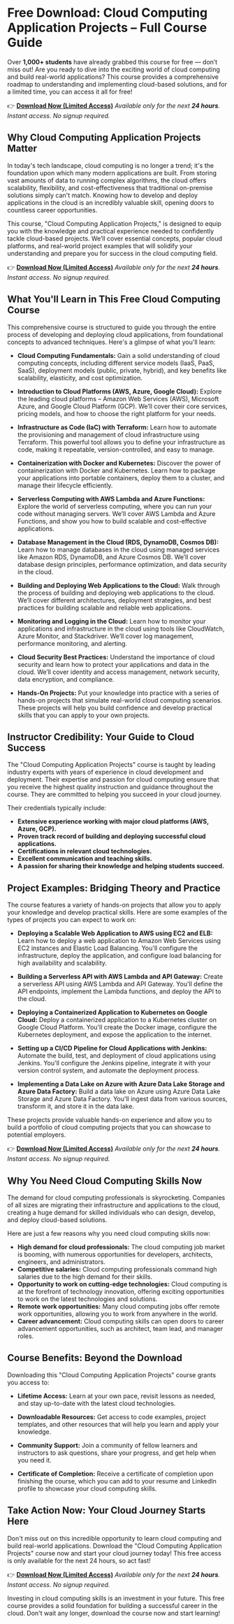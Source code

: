 # Free Download: Cloud Computing Application Projects – Full Course Guide

Over **1,000+ students** have already grabbed this course for free — don’t miss out! Are you ready to dive into the exciting world of cloud computing and build real-world applications? This course provides a comprehensive roadmap to understanding and implementing cloud-based solutions, and for a limited time, you can access it all for free!

👉 **[Download Now (Limited Access)](https://udemywork.com/cloud-computing-application-projects)**
_Available only for the next **24 hours**. Instant access. No signup required._

## Why Cloud Computing Application Projects Matter

In today's tech landscape, cloud computing is no longer a trend; it's the foundation upon which many modern applications are built. From storing vast amounts of data to running complex algorithms, the cloud offers scalability, flexibility, and cost-effectiveness that traditional on-premise solutions simply can't match. Knowing how to develop and deploy applications in the cloud is an incredibly valuable skill, opening doors to countless career opportunities.

This course, "Cloud Computing Application Projects," is designed to equip you with the knowledge and practical experience needed to confidently tackle cloud-based projects. We’ll cover essential concepts, popular cloud platforms, and real-world project examples that will solidify your understanding and prepare you for success in the cloud computing field.

👉 **[Download Now (Limited Access)](https://udemywork.com/cloud-computing-application-projects)**
_Available only for the next **24 hours**. Instant access. No signup required._

## What You'll Learn in This Free Cloud Computing Course

This comprehensive course is structured to guide you through the entire process of developing and deploying cloud applications, from foundational concepts to advanced techniques. Here's a glimpse of what you'll learn:

*   **Cloud Computing Fundamentals:** Gain a solid understanding of cloud computing concepts, including different service models (IaaS, PaaS, SaaS), deployment models (public, private, hybrid), and key benefits like scalability, elasticity, and cost optimization.

*   **Introduction to Cloud Platforms (AWS, Azure, Google Cloud):** Explore the leading cloud platforms – Amazon Web Services (AWS), Microsoft Azure, and Google Cloud Platform (GCP). We’ll cover their core services, pricing models, and how to choose the right platform for your needs.

*   **Infrastructure as Code (IaC) with Terraform:** Learn how to automate the provisioning and management of cloud infrastructure using Terraform. This powerful tool allows you to define your infrastructure as code, making it repeatable, version-controlled, and easy to manage.

*   **Containerization with Docker and Kubernetes:** Discover the power of containerization with Docker and Kubernetes. Learn how to package your applications into portable containers, deploy them to a cluster, and manage their lifecycle efficiently.

*   **Serverless Computing with AWS Lambda and Azure Functions:** Explore the world of serverless computing, where you can run your code without managing servers. We’ll cover AWS Lambda and Azure Functions, and show you how to build scalable and cost-effective applications.

*   **Database Management in the Cloud (RDS, DynamoDB, Cosmos DB):** Learn how to manage databases in the cloud using managed services like Amazon RDS, DynamoDB, and Azure Cosmos DB. We’ll cover database design principles, performance optimization, and data security in the cloud.

*   **Building and Deploying Web Applications to the Cloud:** Walk through the process of building and deploying web applications to the cloud. We’ll cover different architectures, deployment strategies, and best practices for building scalable and reliable web applications.

*   **Monitoring and Logging in the Cloud:** Learn how to monitor your applications and infrastructure in the cloud using tools like CloudWatch, Azure Monitor, and Stackdriver. We’ll cover log management, performance monitoring, and alerting.

*   **Cloud Security Best Practices:** Understand the importance of cloud security and learn how to protect your applications and data in the cloud. We’ll cover identity and access management, network security, data encryption, and compliance.

*   **Hands-On Projects:** Put your knowledge into practice with a series of hands-on projects that simulate real-world cloud computing scenarios. These projects will help you build confidence and develop practical skills that you can apply to your own projects.

## Instructor Credibility: Your Guide to Cloud Success

The "Cloud Computing Application Projects" course is taught by leading industry experts with years of experience in cloud development and deployment. Their expertise and passion for cloud computing ensure that you receive the highest quality instruction and guidance throughout the course. They are committed to helping you succeed in your cloud journey.

Their credentials typically include:

*   **Extensive experience working with major cloud platforms (AWS, Azure, GCP).**
*   **Proven track record of building and deploying successful cloud applications.**
*   **Certifications in relevant cloud technologies.**
*   **Excellent communication and teaching skills.**
*   **A passion for sharing their knowledge and helping students succeed.**

## Project Examples: Bridging Theory and Practice

The course features a variety of hands-on projects that allow you to apply your knowledge and develop practical skills. Here are some examples of the types of projects you can expect to work on:

*   **Deploying a Scalable Web Application to AWS using EC2 and ELB:** Learn how to deploy a web application to Amazon Web Services using EC2 instances and Elastic Load Balancing. You'll configure the infrastructure, deploy the application, and configure load balancing for high availability and scalability.

*   **Building a Serverless API with AWS Lambda and API Gateway:** Create a serverless API using AWS Lambda and API Gateway. You'll define the API endpoints, implement the Lambda functions, and deploy the API to the cloud.

*   **Deploying a Containerized Application to Kubernetes on Google Cloud:** Deploy a containerized application to a Kubernetes cluster on Google Cloud Platform. You'll create the Docker image, configure the Kubernetes deployment, and expose the application to the internet.

*   **Setting up a CI/CD Pipeline for Cloud Applications with Jenkins:** Automate the build, test, and deployment of cloud applications using Jenkins. You'll configure the Jenkins pipeline, integrate it with your version control system, and automate the deployment process.

*   **Implementing a Data Lake on Azure with Azure Data Lake Storage and Azure Data Factory:** Build a data lake on Azure using Azure Data Lake Storage and Azure Data Factory. You'll ingest data from various sources, transform it, and store it in the data lake.

These projects provide valuable hands-on experience and allow you to build a portfolio of cloud computing projects that you can showcase to potential employers.

👉 **[Download Now (Limited Access)](https://udemywork.com/cloud-computing-application-projects)**
_Available only for the next **24 hours**. Instant access. No signup required._

## Why You Need Cloud Computing Skills Now

The demand for cloud computing professionals is skyrocketing. Companies of all sizes are migrating their infrastructure and applications to the cloud, creating a huge demand for skilled individuals who can design, develop, and deploy cloud-based solutions.

Here are just a few reasons why you need cloud computing skills now:

*   **High demand for cloud professionals:** The cloud computing job market is booming, with numerous opportunities for developers, architects, engineers, and administrators.
*   **Competitive salaries:** Cloud computing professionals command high salaries due to the high demand for their skills.
*   **Opportunity to work on cutting-edge technologies:** Cloud computing is at the forefront of technology innovation, offering exciting opportunities to work on the latest technologies and solutions.
*   **Remote work opportunities:** Many cloud computing jobs offer remote work opportunities, allowing you to work from anywhere in the world.
*   **Career advancement:** Cloud computing skills can open doors to career advancement opportunities, such as architect, team lead, and manager roles.

## Course Benefits: Beyond the Download

Downloading this "Cloud Computing Application Projects" course grants you access to:

*   **Lifetime Access:** Learn at your own pace, revisit lessons as needed, and stay up-to-date with the latest cloud technologies.

*   **Downloadable Resources:** Get access to code examples, project templates, and other resources that will help you learn and apply your knowledge.

*   **Community Support:** Join a community of fellow learners and instructors to ask questions, share your progress, and get help when you need it.

*   **Certificate of Completion:** Receive a certificate of completion upon finishing the course, which you can add to your resume and LinkedIn profile to showcase your cloud computing skills.

## Take Action Now: Your Cloud Journey Starts Here

Don't miss out on this incredible opportunity to learn cloud computing and build real-world applications. Download the "Cloud Computing Application Projects" course now and start your cloud journey today! This free access is only available for the next 24 hours, so act fast!

👉 **[Download Now (Limited Access)](https://udemywork.com/cloud-computing-application-projects)**
_Available only for the next **24 hours**. Instant access. No signup required._

Investing in cloud computing skills is an investment in your future. This free course provides a solid foundation for building a successful career in the cloud. Don't wait any longer, download the course now and start learning!

